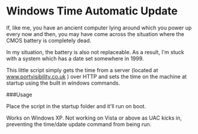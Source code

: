 # Windows Time Automatic Update

If, like me, you have an ancient computer lying around which you power up every now and then, you may have come across the situation where the CMOS battery is completely dead.

In my situation, the battery is also not replaceable.  As a result, I'm stuck with a system which has a date set somewhere in 1999.

This little script simply gets the time from a server (located at www.portvisibility.co.uk ) over HTTP and sets the time on the machine at startup using the built in windows commands.

###Usage

Place the script in the startup folder and it'll run on boot.

Works on Windows XP.
Not working on Vista or above as UAC kicks in, preventing the time/date update command from being run.